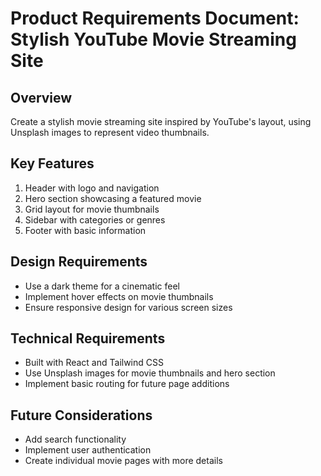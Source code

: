 # Product Requirements Document: Stylish YouTube Movie Streaming Site

## Overview
Create a stylish movie streaming site inspired by YouTube's layout, using Unsplash images to represent video thumbnails.

## Key Features
1. Header with logo and navigation
2. Hero section showcasing a featured movie
3. Grid layout for movie thumbnails
4. Sidebar with categories or genres
5. Footer with basic information

## Design Requirements
- Use a dark theme for a cinematic feel
- Implement hover effects on movie thumbnails
- Ensure responsive design for various screen sizes

## Technical Requirements
- Built with React and Tailwind CSS
- Use Unsplash images for movie thumbnails and hero section
- Implement basic routing for future page additions

## Future Considerations
- Add search functionality
- Implement user authentication
- Create individual movie pages with more details